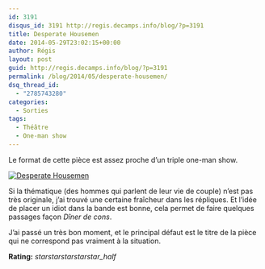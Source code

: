 ```yaml
---
id: 3191
disqus_id: 3191 http://regis.decamps.info/blog/?p=3191
title: Desperate Housemen
date: 2014-05-29T23:02:15+00:00
author: Régis
layout: post
guid: http://regis.decamps.info/blog/?p=3191
permalink: /blog/2014/05/desperate-housemen/
dsq_thread_id:
  - "2785743280"
categories:
  - Sorties
tags:
  - Théâtre
  - One-man show
---
```

Le format de cette pièce est assez proche d’un triple one-man show.

[<img src="/blog/wp-content/uploads/2014/06/version-site-housemen-247x350.jpg" alt="Desperate Housemen" width="247" height="350" class="alignright size-medium wp-image-3192" srcset="/blog/wp-content/uploads/2014/06/version-site-housemen-247x350.jpg 247w, /blog/wp-content/uploads/2014/06/version-site-housemen-725x1024.jpg 725w, /blog/wp-content/uploads/2014/06/version-site-housemen-212x300.jpg 212w, /blog/wp-content/uploads/2014/06/version-site-housemen.jpg 1000w" sizes="(max-width: 247px) 100vw, 247px" />](/blog/wp-content/uploads/2014/06/version-site-housemen.jpg)

Si la thématique (des hommes qui parlent de leur vie de couple) n’est pas très originale, j’ai trouvé une certaine fraîcheur dans les répliques. Et l’idée de placer un idiot dans la bande est bonne, cela permet de faire quelques passages façon _Dîner de cons_.

J’ai passé un très bon moment, et le principal défaut est le titre de la pièce qui ne correspond pas vraiment à la situation.

**Rating:** <i class="material-icons">star</i><i class="material-icons">star</i><i class="material-icons">star</i><i class="material-icons">star</i><i class="material-icons">star_half</i> 

